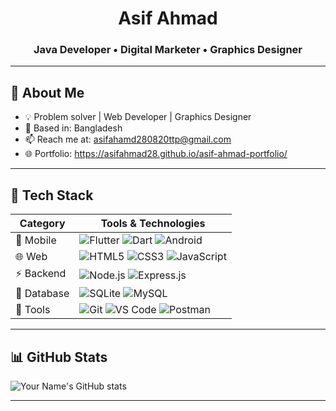 <!-- Header -->
<h1 align="center">Asif Ahmad</h1>
<h3 align="center">Java Developer • Digital Marketer • Graphics Designer</h3>

---

## 🧠 About Me
- 💡 Problem solver | Web Developer | Graphics Designer
- 📍 Based in: Bangladesh  
- 📫 Reach me at: asifahamd280820ttp@gmail.com  
- 🌐 Portfolio: https://asifahmad28.github.io/asif-ahmad-portfolio/

---

## 🧩 Tech Stack

| Category         | Tools & Technologies                                                                 |
|------------------|---------------------------------------------------------------------------------------|
| 📱 Mobile         | ![Flutter](https://img.shields.io/badge/Flutter-02569B?logo=flutter&logoColor=white) ![Dart](https://img.shields.io/badge/Dart-0175C2?logo=dart&logoColor=white) ![Android](https://img.shields.io/badge/Android-3DDC84?logo=android&logoColor=white) |
| 🌐 Web            | ![HTML5](https://img.shields.io/badge/HTML5-E34F26?logo=html5&logoColor=white) ![CSS3](https://img.shields.io/badge/CSS3-1572B6?logo=css3&logoColor=white) ![JavaScript](https://img.shields.io/badge/JavaScript-F7DF1E?logo=javascript&logoColor=black) |
| ⚡ Backend         | ![Node.js](https://img.shields.io/badge/Node.js-339933?logo=nodedotjs&logoColor=white) ![Express.js](https://img.shields.io/badge/Express.js-000000?logo=express&logoColor=white) |
| 💾 Database        | ![SQLite](https://img.shields.io/badge/SQLite-003B57?logo=sqlite&logoColor=white) ![MySQL](https://img.shields.io/badge/MySQL-4479A1?logo=mysql&logoColor=white) |
| 🧰 Tools           | ![Git](https://img.shields.io/badge/Git-F05032?logo=git&logoColor=white) ![VS Code](https://img.shields.io/badge/VS%20Code-007ACC?logo=visualstudiocode&logoColor=white) ![Postman](https://img.shields.io/badge/Postman-FF6C37?logo=postman&logoColor=white) |

---

## 📊 GitHub Stats
![Your Name's GitHub stats](https://github-readme-stats.vercel.app/api?username=YourUserName&show_icons=true&theme=tokyonight)

---
